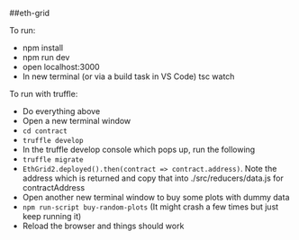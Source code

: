 ##eth-grid

To run:

- npm install
- npm run dev
- open localhost:3000
- In new terminal (or via a build task in VS Code) tsc watch

To run with truffle:

- Do everything above
- Open a new terminal window
- `cd contract`
- `truffle develop`
- In the truffle develop console which pops up, run the following
- `truffle migrate`
- `EthGrid2.deployed().then(contract => contract.address)`. Note the address which is returned and copy that into ./src/reducers/data.js for contractAddress
- Open another new terminal window to buy some plots with dummy data
- `npm run-script buy-random-plots` (It might crash a few times but just keep running it)
- Reload the browser and things should work